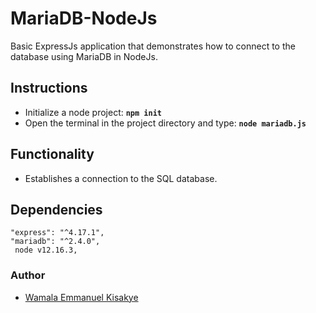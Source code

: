 # MariaDB-NodeJs
Basic ExpressJs application that demonstrates how to connect to the database using MariaDB in NodeJs.

## Instructions
- Initialize a node project: **`npm init`**
- Open the terminal in the project directory and type: **`node mariadb.js`**

## Functionality
- Establishes a connection to the SQL database.

## Dependencies
    "express": "^4.17.1",
    "mariadb": "^2.4.0",
     node v12.16.3,


### Author
- [Wamala Emmanuel Kisakye]()
